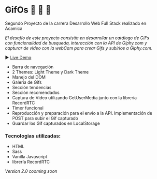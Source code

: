 # GifOs :crystal_ball: :art: :space_invader: 
Segundo Proyecto de la carrera Desarrollo Web Full Stack realizado en Acamica

*El desafío de este proyecto consistía en desarrollar un catálogo de GIFs con funcionalidad de busqueda, interacción con la API de Giphy.com y capturar de video con la webCam para crear Gifs y subirlos a Giphy.com.*

:arrow_forward: [Live Demo](https://gifoslyiu.netlify.app/index.html)

* Barra de navegación
* 2 Themes: Light Theme y Dark Theme
* Manejo del DOM
* Galeria de Gifs
* Sección tendencias
* Sección recomendados
* Captura de Video utilizando GetUserMedia junto con la libreria RecordRTC
* Timer funcional
* Reproducción y preparación para el envío a la API. Implementación de POST para subir el Gif capturado
* Guardar los Gif capturados en LocalStorage

### Tecnologias utilizadas:
- HTML
- Sass
- Vanilla Javascript 
- librería RecordRTC




*Version 2.0 cooming soon*
